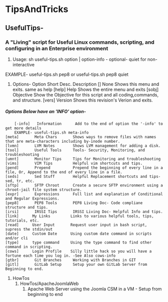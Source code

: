 # TipsAndTricks

## UsefulTips-

### A "Living" script for Useful Linux commands, scripting, and configuring in an Enterprise environment

1. Usage:
sh useful-tips.sh option | option-info - optional- quiet for non-interactive


EXAMPLE- useful-tips.sh pep8 or  useful-tips.sh pep8 quiet

1. Options-
    Option	     Short Desc.	      Description
    []	         None	          Shows this menu and exits. same as help
    [help]	     Help             Shows the entire menu and exits
    [sobj]	     Objective        Show the Objective for this script and all coding,commands, and structure.
    [vers]	     Version          Shows this revision's Verion and exits.
#####  Options Below have an 'INFO' option-
        [-info]	  Information      Add to the end of option the '-info' to get more details
        EXAMPLE- useful-tips.sh meta-info
    [meta]	     Meta Chars       Shows ways to remove files with names that are meta-characters including by-inode number.
    [lvmn]	     LVM Notes        Shows LVM management for adding a disk.
    [tool]	     Useful Tools     Tools- Security, Monitoring, and troubleshooting
    [umnt]	     Monitor Tips     Tips for Monitoring and troubleshooting
    [vims]	     VIM Tips         Helpful vim shortcuts and tips.
    [pend]	     Prepend          Prepend the beginning of every line in a file, Or, Append to the end of every line in a file.
    [seds]	     Sed Stuff        Helpful Replacement shortcuts and tips- sed, tr, etc.
    [sftp]	     SFTP Chroot      Create a secure SFTP environment using a chroot-jail file system structure.
    [expr]	     Expressions      Full list and explanation of Conditional and Regular Expressions.
    [pep8]	     PEP8 Tools       PEP8 Living Doc- Code compliane structure and tips.
    [irsi]	     IRSSI Tips       IRSSI Living Doc- Helpful Info and tips.
    [link]      My Links         Links to various helpful tools, tips, tutorials, etc.
    [read]      User Input       Request user input in bash script, supress the stdin/out
    [date]      Custom Date      Using custom date command in scripts and/or cli
    [type]      type command     Using the type command to find other command in scripting.
    [cows]      Login Profile    Silly little hack so you will have a fortune each time you log in. -See Also cows-info
    [gtbr]	     Git Branches     Working with Branches in GIT
    [gitl]	     GitLab Setup     Setup your own GitLab Server from Beginning to end.

1. HowTos
    1. HowTos/ApacheJoomlaWeb
        1. Apache Web Server using the Joomla CSM in a VM - Setup from beginning to end

